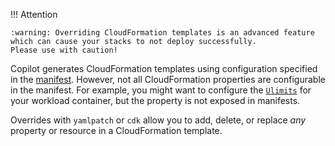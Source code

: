 !!! Attention

    :warning: Overriding CloudFormation templates is an advanced feature which can cause your stacks to not deploy successfully. 
    Please use with caution!

Copilot generates CloudFormation templates using configuration specified in the [manifest](../../manifest/overview.en.md).
However, not all CloudFormation properties are configurable in the manifest.
For example, you might want to configure the [`Ulimits`](https://docs.aws.amazon.com/AWSCloudFormation/latest/UserGuide/aws-properties-ecs-taskdefinition-ulimit.html)
for your workload container, but the property is not exposed in manifests.

Overrides with `yamlpatch` or `cdk` allow you to add, delete, or replace _any_ property or resource in a CloudFormation template.